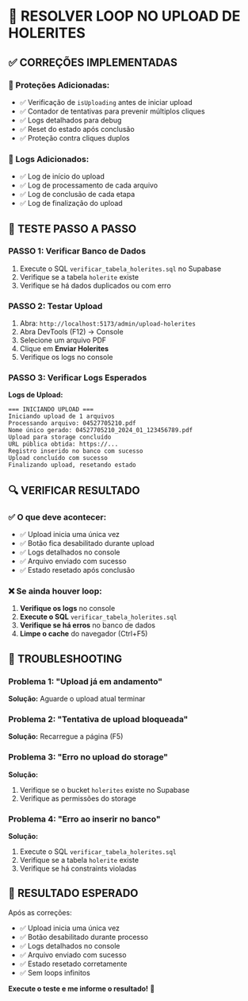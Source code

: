 # 🔧 RESOLVER LOOP NO UPLOAD DE HOLERITES

## ✅ CORREÇÕES IMPLEMENTADAS

### **🔧 Proteções Adicionadas:**
- ✅ Verificação de `isUploading` antes de iniciar upload
- ✅ Contador de tentativas para prevenir múltiplos cliques
- ✅ Logs detalhados para debug
- ✅ Reset do estado após conclusão
- ✅ Proteção contra cliques duplos

### **🔧 Logs Adicionados:**
- ✅ Log de início do upload
- ✅ Log de processamento de cada arquivo
- ✅ Log de conclusão de cada etapa
- ✅ Log de finalização do upload

## 🧪 TESTE PASSO A PASSO

### **PASSO 1: Verificar Banco de Dados**
1. Execute o SQL `verificar_tabela_holerites.sql` no Supabase
2. Verifique se a tabela `holerite` existe
3. Verifique se há dados duplicados ou com erro

### **PASSO 2: Testar Upload**
1. Abra: `http://localhost:5173/admin/upload-holerites`
2. Abra DevTools (F12) → Console
3. Selecione um arquivo PDF
4. Clique em **Enviar Holerites**
5. Verifique os logs no console

### **PASSO 3: Verificar Logs Esperados**

**Logs de Upload:**
```
=== INICIANDO UPLOAD ===
Iniciando upload de 1 arquivos
Processando arquivo: 04527705210.pdf
Nome único gerado: 04527705210_2024_01_123456789.pdf
Upload para storage concluído
URL pública obtida: https://...
Registro inserido no banco com sucesso
Upload concluído com sucesso
Finalizando upload, resetando estado
```

## 🔍 VERIFICAR RESULTADO

### **✅ O que deve acontecer:**
- ✅ Upload inicia uma única vez
- ✅ Botão fica desabilitado durante upload
- ✅ Logs detalhados no console
- ✅ Arquivo enviado com sucesso
- ✅ Estado resetado após conclusão

### **❌ Se ainda houver loop:**
1. **Verifique os logs** no console
2. **Execute o SQL** `verificar_tabela_holerites.sql`
3. **Verifique se há erros** no banco de dados
4. **Limpe o cache** do navegador (Ctrl+F5)

## 🚨 TROUBLESHOOTING

### **Problema 1: "Upload já em andamento"**
**Solução:** Aguarde o upload atual terminar

### **Problema 2: "Tentativa de upload bloqueada"**
**Solução:** Recarregue a página (F5)

### **Problema 3: "Erro no upload do storage"**
**Solução:** 
1. Verifique se o bucket `holerites` existe no Supabase
2. Verifique as permissões do storage

### **Problema 4: "Erro ao inserir no banco"**
**Solução:**
1. Execute o SQL `verificar_tabela_holerites.sql`
2. Verifique se a tabela `holerite` existe
3. Verifique se há constraints violadas

## 🎉 RESULTADO ESPERADO

Após as correções:
- ✅ Upload inicia uma única vez
- ✅ Botão desabilitado durante processo
- ✅ Logs detalhados no console
- ✅ Arquivo enviado com sucesso
- ✅ Estado resetado corretamente
- ✅ Sem loops infinitos

**Execute o teste e me informe o resultado!** 🔧 
